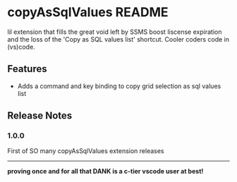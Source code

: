 # copyAsSqlValues README
lil extension that fills the great void left by SSMS boost liscense expiration and the loss of the 'Copy as SQL values list' shortcut. Cooler coders code in (vs)code.

## Features

* Adds a command and key binding to copy grid selection as sql values list

## Release Notes

### 1.0.0

First of SO many copyAsSqlValues extension releases

-----------------------------------------------------------------------------------------------------------

**proving once and for all that DANK is a c-tier vscode user at best!**
